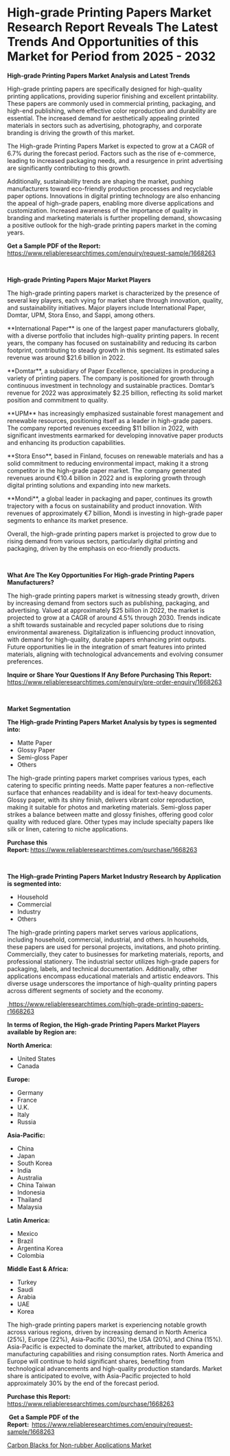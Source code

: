 <p><h1>High-grade Printing Papers Market Research Report Reveals The Latest Trends And Opportunities of this Market for Period from 2025 - 2032</h1></p><p><strong>High-grade Printing Papers Market Analysis and Latest Trends</strong></p>
<p><p>High-grade printing papers are specifically designed for high-quality printing applications, providing superior finishing and excellent printability. These papers are commonly used in commercial printing, packaging, and high-end publishing, where effective color reproduction and durability are essential. The increased demand for aesthetically appealing printed materials in sectors such as advertising, photography, and corporate branding is driving the growth of this market. </p><p>The High-grade Printing Papers Market is expected to grow at a CAGR of 6.7% during the forecast period. Factors such as the rise of e-commerce, leading to increased packaging needs, and a resurgence in print advertising are significantly contributing to this growth. </p><p>Additionally, sustainability trends are shaping the market, pushing manufacturers toward eco-friendly production processes and recyclable paper options. Innovations in digital printing technology are also enhancing the appeal of high-grade papers, enabling more diverse applications and customization. Increased awareness of the importance of quality in branding and marketing materials is further propelling demand, showcasing a positive outlook for the high-grade printing papers market in the coming years.</p></p>
<p><strong>Get a Sample PDF of the Report:&nbsp;</strong> <a href="https://www.reliableresearchtimes.com/enquiry/request-sample/1668263?utm_campaign=2096&utm_medium=2&utm_source=Github&utm_content=ia&utm_term=02022025&utm_id=high-grade-printing-papers">https://www.reliableresearchtimes.com/enquiry/request-sample/1668263</a></p>
<p>&nbsp;</p>
<p><strong>High-grade Printing Papers Major Market Players</strong></p>
<p><p>The high-grade printing papers market is characterized by the presence of several key players, each vying for market share through innovation, quality, and sustainability initiatives. Major players include International Paper, Domtar, UPM, Stora Enso, and Sappi, among others.</p><p>**International Paper** is one of the largest paper manufacturers globally, with a diverse portfolio that includes high-quality printing papers. In recent years, the company has focused on sustainability and reducing its carbon footprint, contributing to steady growth in this segment. Its estimated sales revenue was around $21.6 billion in 2022.</p><p>**Domtar**, a subsidiary of Paper Excellence, specializes in producing a variety of printing papers. The company is positioned for growth through continuous investment in technology and sustainable practices. Domtar’s revenue for 2022 was approximately $2.25 billion, reflecting its solid market position and commitment to quality.</p><p>**UPM** has increasingly emphasized sustainable forest management and renewable resources, positioning itself as a leader in high-grade papers. The company reported revenues exceeding $11 billion in 2022, with significant investments earmarked for developing innovative paper products and enhancing its production capabilities.</p><p>**Stora Enso**, based in Finland, focuses on renewable materials and has a solid commitment to reducing environmental impact, making it a strong competitor in the high-grade paper market. The company generated revenues around €10.4 billion in 2022 and is exploring growth through digital printing solutions and expanding into new markets.</p><p>**Mondi**, a global leader in packaging and paper, continues its growth trajectory with a focus on sustainability and product innovation. With revenues of approximately €7 billion, Mondi is investing in high-grade paper segments to enhance its market presence.</p><p>Overall, the high-grade printing papers market is projected to grow due to rising demand from various sectors, particularly digital printing and packaging, driven by the emphasis on eco-friendly products.</p></p>
<p>&nbsp;</p>
<p><strong>What Are The Key Opportunities For High-grade Printing Papers Manufacturers?</strong></p>
<p><p>The high-grade printing papers market is witnessing steady growth, driven by increasing demand from sectors such as publishing, packaging, and advertising. Valued at approximately $25 billion in 2022, the market is projected to grow at a CAGR of around 4.5% through 2030. Trends indicate a shift towards sustainable and recycled paper solutions due to rising environmental awareness. Digitalization is influencing product innovation, with demand for high-quality, durable papers enhancing print outputs. Future opportunities lie in the integration of smart features into printed materials, aligning with technological advancements and evolving consumer preferences.</p></p>
<p><strong>Inquire or Share Your Questions If Any Before Purchasing This Report:</strong> <a href="https://www.reliableresearchtimes.com/enquiry/pre-order-enquiry/1668263?utm_campaign=2096&utm_medium=2&utm_source=Github&utm_content=ia&utm_term=02022025&utm_id=high-grade-printing-papers">https://www.reliableresearchtimes.com/enquiry/pre-order-enquiry/1668263</a></p>
<p>&nbsp;</p>
<p><strong>Market Segmentation</strong></p>
<p><strong>The High-grade Printing Papers Market Analysis by types is segmented into:</strong></p>
<p><ul><li>Matte Paper</li><li>Glossy Paper</li><li>Semi-gloss Paper</li><li>Others</li></ul></p>
<p><p>The high-grade printing papers market comprises various types, each catering to specific printing needs. Matte paper features a non-reflective surface that enhances readability and is ideal for text-heavy documents. Glossy paper, with its shiny finish, delivers vibrant color reproduction, making it suitable for photos and marketing materials. Semi-gloss paper strikes a balance between matte and glossy finishes, offering good color quality with reduced glare. Other types may include specialty papers like silk or linen, catering to niche applications.</p></p>
<p><strong>Purchase this Report:&nbsp;</strong><a href="https://www.reliableresearchtimes.com/purchase/1668263?utm_campaign=2096&utm_medium=2&utm_source=Github&utm_content=ia&utm_term=02022025&utm_id=high-grade-printing-papers">https://www.reliableresearchtimes.com/purchase/1668263</a></p>
<p>&nbsp;</p>
<p><strong>The High-grade Printing Papers Market Industry Research by Application is segmented into:</strong></p>
<p><ul><li>Household</li><li>Commercial</li><li>Industry</li><li>Others</li></ul></p>
<p><p>The high-grade printing papers market serves various applications, including household, commercial, industrial, and others. In households, these papers are used for personal projects, invitations, and photo printing. Commercially, they cater to businesses for marketing materials, reports, and professional stationery. The industrial sector utilizes high-grade papers for packaging, labels, and technical documentation. Additionally, other applications encompass educational materials and artistic endeavors. This diverse usage underscores the importance of high-quality printing papers across different segments of society and the economy.</p></p>
<p><a href="https://www.reliableresearchtimes.com/high-grade-printing-papers-r1668263?utm_campaign=2096&utm_medium=2&utm_source=Github&utm_content=ia&utm_term=02022025&utm_id=high-grade-printing-papers">&nbsp;https://www.reliableresearchtimes.com/high-grade-printing-papers-r1668263</a></p>
<p><strong>In terms of Region, the High-grade Printing Papers Market Players available by Region are:</strong></p>
<p>
    <p> <strong> North America: </strong>
        <ul>
            <li>United States</li>
            <li>Canada</li>
        </ul>
        </p> 
    <p> <strong> Europe: </strong>
        <ul>
            <li>Germany</li>
            <li>France</li>
            <li>U.K.</li>
            <li>Italy</li>
            <li>Russia</li>
        </ul>
        </p> 
    <p> <strong> Asia-Pacific: </strong>
        <ul>
            <li>China</li>
            <li>Japan</li>
            <li>South Korea</li>
            <li>India</li>
            <li>Australia</li>
            <li>China Taiwan</li>
            <li>Indonesia</li>
            <li>Thailand</li>
            <li>Malaysia</li>
        </ul>
        </p> 
    <p> <strong> Latin America: </strong>
        <ul>
            <li>Mexico</li>
            <li>Brazil</li>
            <li>Argentina Korea</li>
            <li>Colombia</li>
        </ul>
        </p> 
    <p> <strong> Middle East & Africa: </strong>
        <ul>
            <li>Turkey</li>
            <li>Saudi</li>
            <li>Arabia</li>
            <li>UAE</li>
            <li>Korea</li>
        </ul>
    </p>
    </p>
<p><p>The high-grade printing papers market is experiencing notable growth across various regions, driven by increasing demand in North America (25%), Europe (22%), Asia-Pacific (30%), the USA (20%), and China (15%). Asia-Pacific is expected to dominate the market, attributed to expanding manufacturing capabilities and rising consumption rates. North America and Europe will continue to hold significant shares, benefiting from technological advancements and high-quality production standards. Market share is anticipated to evolve, with Asia-Pacific projected to hold approximately 30% by the end of the forecast period.</p></p>
<p><strong>Purchase this Report: </strong><a href="https://www.reliableresearchtimes.com/purchase/1668263?utm_campaign=2096&utm_medium=2&utm_source=Github&utm_content=ia&utm_term=02022025&utm_id=high-grade-printing-papers">https://www.reliableresearchtimes.com/purchase/1668263</a></p>
<p>&nbsp;<strong>Get a Sample PDF of the Report:&nbsp;&nbsp;</strong><a href="https://www.reliableresearchtimes.com/enquiry/request-sample/1668263?utm_campaign=2096&utm_medium=2&utm_source=Github&utm_content=ia&utm_term=02022025&utm_id=high-grade-printing-papers">https://www.reliableresearchtimes.com/enquiry/request-sample/1668263</a></p>
<p><strong></strong></p>
<p><p><a href="https://github.com/NarcisoFerry/Market-Research-Report-List-1/blob/main/carbon-blacks-for-non-rubber-applications-market.md?utm_campaign=2096&utm_medium=2&utm_source=Github&utm_content=ia&utm_term=02022025&utm_id=high-grade-printing-papers">Carbon Blacks for Non-rubber Applications Market</a></p></p>
